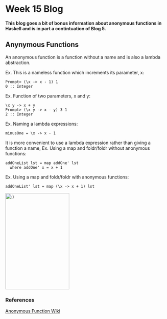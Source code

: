 # Week 15 Blog
**This blog goes a bit of bonus information about anonymous functions in Haskell and is in part a contintuation of Blog 5.**
## Anynymous Functions
An anonymous function is a function without a name and is also a lambda abstraction.

Ex. This is a nameless function which increments its parameter, x:
```
Prompt> (\x -> x - 1) 1
0 :: Integer
```

Ex. Function of two parameters, x and y: 
```
\x y -> x + y
Prompt> (\x y -> x - y) 3 1
2 :: Integer
```

Ex. Naming a lambda expressions:
```
minusOne = \x -> x - 1
```

It is more convenient to use a lambda expression rather than giving a function a name, 
Ex. Using a map and foldr/foldr without anonymous functions:
```
addOneList lst = map addOne' lst
  where addOne' x = x + 1
```

Ex. Using a map and foldr/foldr with anonymous functions:
```
addOneList' lst = map (\x -> x + 1) lst
```
<img src="https://memegenerator.net/img/instances/67074493.jpg" alt=":)" class = "alignleft" height = "300" width="200"/>

### References
[Anonymous Function Wiki](https://wiki.haskell.org/Anonymous_function)
